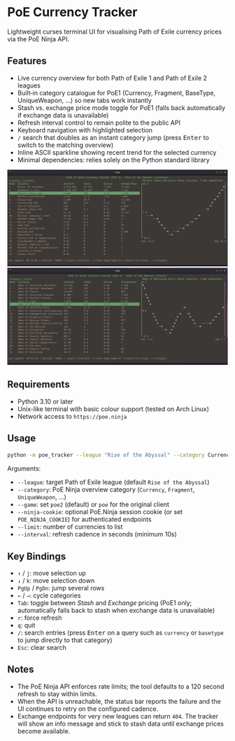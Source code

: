 # PoE Currency Tracker

Lightweight curses terminal UI for visualising Path of Exile currency prices via the PoE Ninja API.

## Features

- Live currency overview for both Path of Exile 1 and Path of Exile 2 leagues
- Built‑in category catalogue for PoE1 (Currency, Fragment, BaseType, UniqueWeapon, …) so new tabs work instantly
- Stash vs. exchange price mode toggle for PoE1 (falls back automatically if exchange data is unavailable)
- Refresh interval control to remain polite to the public API
- Keyboard navigation with highlighted selection
- `/` search that doubles as an instant category jump (press <kbd>Enter</kbd> to switch to the matching overview)
- Inline ASCII sparkline showing recent trend for the selected currency
- Minimal dependencies: relies solely on the Python standard library

![Currency overview screenshot](images/currency_view.png)
![Omen overview screenshot](images/omen_view.png)
## Requirements

- Python 3.10 or later
- Unix-like terminal with basic colour support (tested on Arch Linux)
- Network access to `https://poe.ninja`

## Usage

```bash
python -m poe_tracker --league "Rise of the Abyssal" --category Currency --limit 35 --interval 120
```

Arguments:

- `--league`: target Path of Exile league (default `Rise of the Abyssal`)
- `--category`: PoE Ninja overview category (`Currency`, `Fragment`, `UniqueWeapon`, …)
- `--game`: set `poe2` (default) or `poe` for the original client
- `--ninja-cookie`: optional PoE.Ninja session cookie (or set `POE_NINJA_COOKIE`) for authenticated endpoints
- `--limit`: number of currencies to list
- `--interval`: refresh cadence in seconds (minimum 10s)

## Key Bindings

- `↑` / `j`: move selection up
- `↓` / `k`: move selection down
- `PgUp` / `PgDn`: jump several rows
- `←` / `→`: cycle categories
- `Tab`: toggle between *Stash* and *Exchange* pricing (PoE1 only; automatically falls back to stash when exchange data is unavailable)
- `r`: force refresh
- `q`: quit
- `/`: search entries (press <kbd>Enter</kbd> on a query such as `currency` or `basetype` to jump directly to that category)
- `Esc`: clear search
## Notes

- The PoE Ninja API enforces rate limits; the tool defaults to a 120 second refresh to stay within limits.
- When the API is unreachable, the status bar reports the failure and the UI continues to retry on the configured cadence.
- Exchange endpoints for very new leagues can return `404`. The tracker will show an info message and stick to stash data until exchange prices become available.

